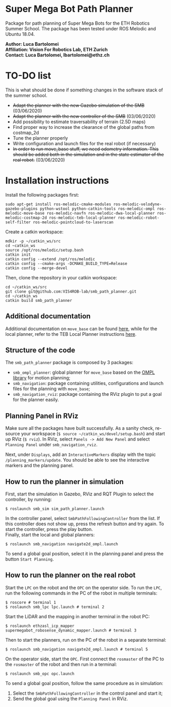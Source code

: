 # Super Mega Bot Path Planner

Package for path planning of Super Mega Bots for the ETH Robotics Summer School. 
The package has been tested under ROS Melodic and Ubuntu 18.04.

__Author: Luca Bartolomei__  
__Affiliation: Vision For Robotics Lab, ETH Zurich__  
__Contact: Luca Bartolomei, lbartolomei@ethz.ch__

# TO-DO list
This is what should be done if something changes in the software stack of the summer school.
* ~~Adapt the planner with the new Gazebo simulation of the SMB~~ (03/06/2020)
* ~~Adapt the planner with the new controller of the SMB~~ (03/06/2020)
* Add possibility to estimate traversability of terrain (2.5D maps)
* Find proper way to increase the clearance of the global paths from costmap_2d
* Tune the planner properly
* Write configuration and launch files for the real robot (if necessary)
* ~~In order to run move_base stuff, we need odometry information. This should be added both in the simulation and in the state estimator of the real robot.~~ (03/06/2020)

# Installation instructions  
Install the following packages first:
```
sudo apt-get install ros-melodic-cmake-modules ros-melodic-velodyne-gazebo-plugins python-wstool python-catkin-tools ros-melodic-ompl ros-melodic-move-base ros-melodic-navfn ros-melodic-dwa-local-planner ros-melodic-costmap-2d ros-melodic-teb-local-planner ros-melodic-robot-self-filter ros-melodic-pointcloud-to-laserscan
```
Create a catkin workspace:  
```
mdkir -p ~/catkin_ws/src
cd ~catkin_ws
source /opt/ros/melodic/setup.bash
catkin init
catkin config --extend /opt/ros/melodic
catkin config --cmake-args -DCMAKE_BUILD_TYPE=Release
catkin config --merge-devel
```
Then, clone the repository in your catkin workspace:  
```
cd ~/catkin_ws/src
git clone git@github.com:VIS4ROB-lab/smb_path_planner.git
cd ~/catkin_ws
catkin build smb_path_planner
```  

## Additional documentation
Additional documentation on `move_base` can be found [here](https://wiki.ros.org/move_base), while for the local planner, refer to the TEB Local Planner instructions [here](https://wiki.ros.org/teb_local_planner).

## Structure of the code
The `smb_path_planner` package is composed by 3 packages:
* `smb_ompl_planner`: global planner for `move_base` based on the [OMPL library](http://ompl.kavrakilab.org/) for motion planning;
* `smb_navigation`: package containing utilities, configurations and launch files for the planning with `move_base`;
* `smb_navigation_rviz`: package containing the RViz plugin to put a goal for the planner easily.

## Planning Panel in RViz
Make sure all the packages have built successfully. As a sanity check, 
re-source your workspace (`$ source ~/catkin_ws/devel/setup.bash`) and start 
up RViz (`$ rviz`).
In RViz, select `Panels -> Add New Panel` and select `Planning Panel` under 
`smb_navigation_rviz`.

Next, under `Displays`, add an `InteractiveMarkers` display with the topic 
`/planning_markers/update`. You should be able to see the interactive markers
 and the planning panel.

## How to run the planner in simulation
First, start the simulation in Gazebo, RViz and RQT Plugin to select the 
controller, by running:
```
$ roslaunch smb_sim sim_path_planner.launch
```
In the controller panel, select `SmbPathFollowingController` from 
the list. If this controller does not show up, press the refresh button and 
try again. To start the controller, press the play button.  
Finally, start the local and global planners:
```
$ roslaunch smb_navigation navigate2d_ompl.launch
```
To send a global goal position, select it in the planning panel and press the
button `Start Planning`.

## How to run the planner on the real robot
Start the `LPC` on the robot and the `OPC` on the operator side. To run the 
`LPC`, run the following commands in the PC of the robot in multiple terminals:
```
$ roscore # terminal 1
$ roslaunch smb_lpc lpc.launch # terminal 2
```
Start the LiDAR and the mapping in another terminal in the robot PC:
```
$ roslaunch ethzasl_icp_mapper supermegabot_robosense_dynamic_mapper.launch # terminal 3
``` 
 Then to start the planners, run on the PC of the robot in a separate terminal:
```
$ roslaunch smb_navigation navigate2d_ompl.launch # terminal 5
```
On the operator side, start the `OPC`. First connect the `rosmaster` of the 
PC to the `rosmaster` of the robot and then run in a terminal:
```
$ roslaunch smb_opc opc.launch
```
To send a global goal position, follow the same procedure as in simulation:
1. Select the `SmbPathFollowingController` in the control panel and start it;
2. Send the global goal using the `Planning Panel` in RViz.

